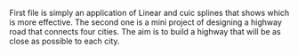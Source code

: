 First file is simply an application of Linear and cuic splines that shows which is more effective. 
The second one is a mini project of designing a highway road that connects four cities. The aim is to build a highway that will be as close as possible to each city.
